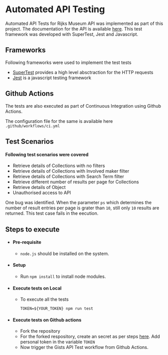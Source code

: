 # Automated API Testing

Automated API Tests for Rijks Museum API was implemented as part of this project. The documentation for the API is available [here](https://data.rijksmuseum.nl/object-metadata/api/). This test framework was developed with SuperTest, Jest and Javascript.


## Frameworks
Following frameworks were used to implement the test tests
- [SuperTest](https://github.com/visionmedia/supertest) provides a high level absctraction for the HTTP requests
- [Jest](https://jestjs.io/) is a javascript testing framework


## Github Actions
The tests are also executed as part of Continuous Integration using Github Actions.

The configuration file for the same is available here `.github/workflows/ci.yml`

## Test Scenarios

#### Following test scenarios were covered
 - Retrieve details of Collections with no filters
 - Retrieve details of Collections with Involved maker filter
 - Retrieve details of Collections with Search Term filter
 - Retrieve different number of results per page for Collections
 - Retrieve details of Object
 - Unauthorised access to API

One bug was identified. When the parameter `ps` which determines the number of result entries per page is grater than `10`, still only `10` results are returned. This test case fails in the eecution.

## Steps to execute

- #### Pre-requisite
    - `node.js` should be installed on the system.

- #### Setup
    - Run `npm install` to install node modules.

- #### Execute tests on Local
    -  To execute all the tests

        `TOKEN=${YOUR_TOKEN} npm run test` 

- #### Execute tests on Github actions
    - Fork the repository
    - For the forked respository, create an secret as per steps [here](https://docs.github.com/en/actions/security-guides/encrypted-secrets). Add personal token in the variable `TOKEN`
    - Now trigger the Gists API Test workflow from Github Actions.